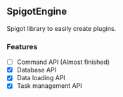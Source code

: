 ## SpigotEngine

Spigot library to easily create plugins.

### Features
- [ ] Command API (Almost finished)
- [X] Database API
- [X] Data loading API
- [X] Task management API
